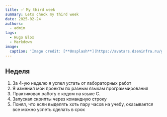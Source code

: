 ```yaml
---
title: ✅ My third week
summary: Lets check my third week
date: 2025-02-24
authors:
  - admin
tags:
  - Hugo Blox
  - Markdown
image:
  caption: 'Image credit: [**Unsplash**](https://avatars.dzeninfra.ru/get-zen_doc/3644482/pub_61e9459ac6b57f5c2b2bb3d7_61e961de527ce322d0fef83d/scale_1200)'
---
```


## Неделя

1. За 4-ую неделю я успел устать от лабораторных работ
2. Я изменил мои проекты по разным языкам программирования 
3. Практиковал работу с кодом на языке С. 
4. Запускал скрипты через командную строку
5. Понял, что если выделять хоть пару часов на учебу, оказывается все можно успеть сделать в срок

